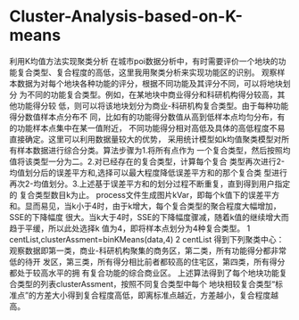 # Cluster-Analysis-based-on-K-means
利用K均值方法实现聚类分析
在城市poi数据分析中，有时需要评价一个地块的功能复合类型、复合程度的高低，这里我用聚类分析来实现功能区的识别。
观察样本数据为对每个地块各种功能的评分，根据不同功能及其评分不同，可以将地块划分 为不同的功能复合类型。例如，在某地块中商业得分和科研机构得分较高，其他功能得分较 低，则可以将该地块划分为商业-科研机构复合类型。由于每种功能得分数值样本点分布不 同，比如有的功能得分数值从高到低样本点均匀分布，有的功能样本点集中在某一值附近， 不同功能得分相对高低及具体的高低程度不易直接确定。这里可以利用数据量较大的优势， 采用统计模型如k均值聚类模型对所有样本数据进行综合分类。算法步骤为1.将所有点作为 一个复合类型，然后按照均值将该类型一分为二。2.对已经存在的复合类型，计算每个复合 类型再次进行2-均值划分后的误差平方和,选择可以最大程度降低误差平方和的那个复合类 型进行再次2-均值划分。3.上述基于误差平方和的划分过程不断重复，直到得到用户指定的 复合类型数目k为止。
process文件生成图片kVar，即每个k值下的误差平方和。显而易见，当k小于4时，由于k增大，每个复合类型的聚合程度大幅增加，SSE的下降幅度 很大。当k大于4时，SSE的下降幅度骤减，随着k值的继续增大而趋于平缓，所以此处选择k 值为4，即将样本点划分为4种复合类型。 1 centList,clusterAssment=binKMeans(data,4) 2 centList 得到下列聚类中心： 观察数据即第一类，商业-科研机构聚集的商务区，第二类，所有功能得分都非常低的待开 发区，第三类，所有得分相比前者都较高的住宅区，第四类，所有得分都处于较高水平的拥 有复合功能的综合商业区。 上述算法得到了每个地块功能复合类型的列表clusterAssment，按照不同复合类型中每个 地块相较复合类型“标准点”的方差大小得到复合程度高低，即离标准点越近，方差越小，复合程度越高。
